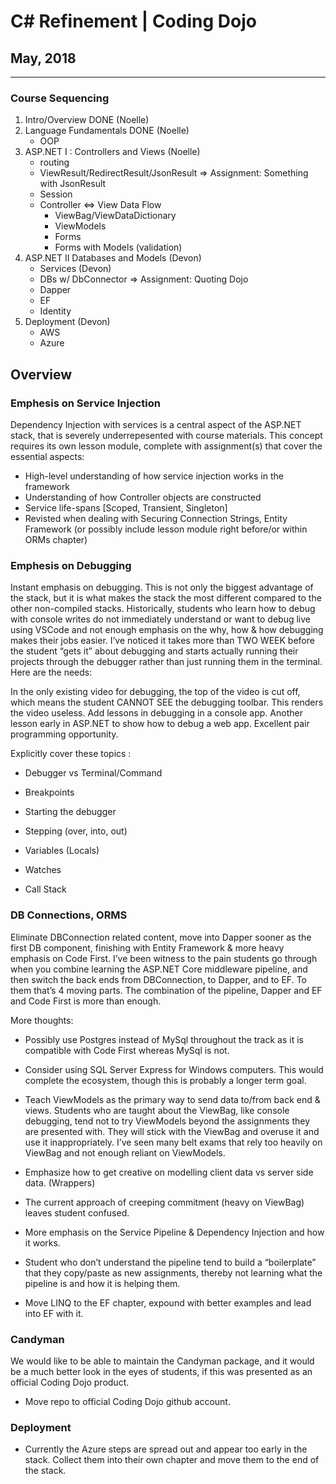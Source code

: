 # C# Refinement | Coding Dojo
## May, 2018
---
### Course Sequencing
1. Intro/Overview DONE (Noelle)
2. Language Fundamentals DONE (Noelle)
    - OOP
3. ASP.NET I : Controllers and Views (Noelle)
    - routing
    - ViewResult/RedirectResult/JsonResult
        => Assignment: Something with JsonResult
    - Session
    - Controller <=> View Data Flow
        - ViewBag/ViewDataDictionary
        - ViewModels
        - Forms
        - Forms with Models (validation)
4. ASP.NET II Databases and Models (Devon)
    * Services (Devon)
    * DBs w/ DbConnector
        => Assignment: Quoting Dojo
    * Dapper
    * EF
    * Identity
5. Deployment (Devon)
    * AWS
    * Azure

## Overview
### Emphesis on Service Injection

Dependency Injection with services is a central aspect of the ASP.NET stack, that is severely underrepesented with course materials.  This concept requires its own lesson module, complete with assignment(s) that cover the essential aspects:

- High-level understanding of how service injection works in the framework
- Understanding of how Controller objects are constructed
- Service life-spans [Scoped, Transient, Singleton]
- Revisted when dealing with Securing Connection Strings, Entity Framework (or possibly include lesson module right before/or within ORMs chapter)

### Emphesis on Debugging

Instant emphasis on debugging. This is not only the biggest advantage of the stack, but it is what makes the stack the most different compared to the other non-compiled stacks. Historically, students who learn how to debug with console writes do not immediately understand or want to debug live using VSCode and not enough emphasis on the why, how & how debugging makes their jobs easier. I’ve noticed it takes more than TWO WEEK before the student “gets it” about debugging and starts actually running their projects through the debugger rather than just running them in the terminal. Here are the needs:

In the only existing video for debugging, the top of the video is cut off, which means the student CANNOT SEE the debugging toolbar. This renders the video useless. Add lessons in debugging in a console app. Another lesson early in ASP.NET to show how to debug a web app. Excellent pair programming opportunity.

Explicitly cover these topics :

- Debugger vs Terminal/Command
- Breakpoints

- Starting the debugger

- Stepping (over, into, out)

- Variables (Locals)

- Watches

- Call Stack

### DB Connections, ORMS

Eliminate DBConnection related content, move into Dapper sooner as the first DB component, finishing with Entity Framework & more heavy emphasis on Code First. I’ve been witness to the pain students go through when you combine learning the ASP.NET Core middleware pipeline, and then switch the back ends from DBConnection, to Dapper, and to EF. To them that’s 4 moving parts. The combination of the pipeline, Dapper and EF and Code First is more than enough. 

More thoughts: 

- Possibly use Postgres instead of MySql throughout the track as it is compatible with Code First whereas MySql is not.

- Consider using SQL Server Express for Windows computers. This would complete the ecosystem, though this is probably a longer term goal.

- Teach ViewModels as the primary way to send data to/from back end & views. Students who are taught about the ViewBag, like console debugging, tend not to try ViewModels beyond the assignments they are presented with. They will stick with the ViewBag and overuse it and use it inappropriately. I’ve seen many belt exams that rely too heavily on ViewBag and not enough reliant on ViewModels.
 
- Emphasize how to get creative on modelling client data vs server side data. (Wrappers)

- The current approach of creeping commitment (heavy on ViewBag) leaves student confused.

- More emphasis on the Service Pipeline & Dependency Injection and how it works.

- Student who don’t understand the pipeline tend to build a “boilerplate” that they copy/paste as new assignments, thereby not learning what the pipeline is and how it is helping them.

- Move LINQ to the EF chapter, expound with better examples and lead into EF with it.

### Candyman

We would like to be able to maintain the Candyman package, and it would be a much better look in the eyes of students, if this was presented as an official Coding Dojo product.

- Move repo to official Coding Dojo github account.

### Deployment

- Currently the Azure steps are spread out and appear too early in the stack. Collect them into their own chapter and move them to the end of the stack.



